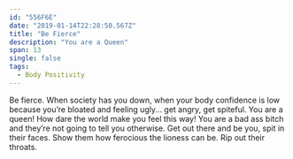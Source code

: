 ```yaml
---
id: "556F6E"
date: "2019-01-14T22:28:50.567Z"
title: "Be Fierce"
description: "You are a Queen"
span: 13
single: false
tags:
  - Body Positivity
---
```

Be fierce. When society has you down, when your body confidence is low because you’re bloated and feeling ugly... get angry, get spiteful. You are a queen! How dare the world make you feel this way! You are a bad ass bitch and they’re not going to tell you otherwise. Get out there and be you, spit in their faces. Show them how ferocious the lioness can be. Rip out their throats.
